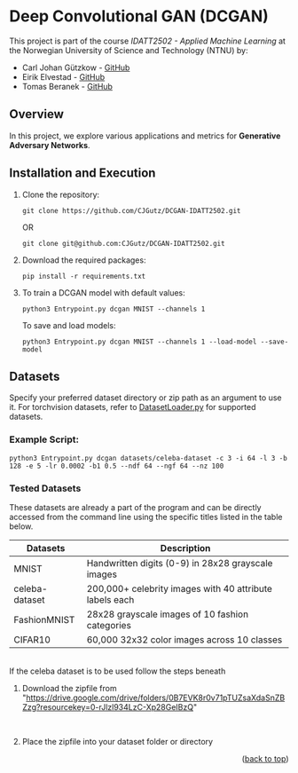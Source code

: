 # Deep Convolutional GAN (DCGAN)

<a name="readme-top"></a>

This project is part of the course *IDATT2502 - Applied Machine Learning* at the Norwegian University of Science and Technology (NTNU) by:

- Carl Johan Gützkow - [GitHub](https://github.com/CJGutz)
- Eirik Elvestad - [GitHub](https://github.com/eirikelv)
- Tomas Beranek - [GitHub](https://github.com/tomasbera)

## Overview

In this project, we explore various applications and metrics for **Generative Adversary Networks**.

## Installation and Execution

1. Clone the repository:
    ```console
    git clone https://github.com/CJGutz/DCGAN-IDATT2502.git
    ```

    OR

    ```console
    git clone git@github.com:CJGutz/DCGAN-IDATT2502.git
    ```

2. Download the required packages:
    ```console
    pip install -r requirements.txt
    ```

3. To train a DCGAN model with default values:
    ```console
    python3 Entrypoint.py dcgan MNIST --channels 1
    ```

    To save and load models:
    ```console
    python3 Entrypoint.py dcgan MNIST --channels 1 --load-model --save-model
    ```

## Datasets

Specify your preferred dataset directory or zip path as an argument to use it. For torchvision datasets, refer to [DatasetLoader.py](./DatasetLoader.py) for supported datasets.

### Example Script:

```console
python3 Entrypoint.py dcgan datasets/celeba-dataset -c 3 -i 64 -l 3 -b 128 -e 5 -lr 0.0002 -b1 0.5 --ndf 64 --ngf 64 --nz 100
```

### Tested Datasets
These datasets are already a part of the program and can be directly accessed from the command line using the specific 
titles listed in the table below.

| Datasets       | Description                                             |
|----------------|---------------------------------------------------------|
| MNIST          | Handwritten digits (0-9) in 28x28 grayscale images      |
| celeba-dataset | 200,000+ celebrity images with 40 attribute labels each |
| FashionMNIST   | 28x28 grayscale images of 10 fashion categories         |
| CIFAR10        | 60,000 32x32 color images across 10 classes             |

<br>
If the celeba dataset is to be used follow the steps beneath

1. Download the zipfile from "https://drive.google.com/drive/folders/0B7EVK8r0v71pTUZsaXdaSnZBZzg?resourcekey=0-rJlzl934LzC-Xp28GeIBzQ"

    <br>

2. Place the zipfile into your dataset folder or directory

<p align="right">(<a href="#readme-top">back to top</a>)</p>
